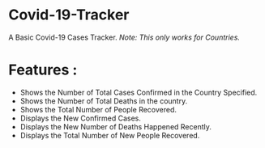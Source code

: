 # Covid-19-Tracker

A Basic Covid-19 Cases Tracker. 
 *Note: This only works for Countries.*


# Features : 
* Shows the Number of Total Cases Confirmed in the Country Specified.
* Shows the Number of Total Deaths in the country.
* Shows the Total Number of People Recovered.
* Displays the New Confirmed Cases. 
* Displays the New Number of Deaths Happened Recently.
* Displays the Total Number of New People Recovered.
